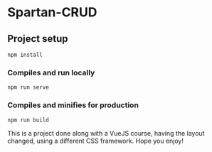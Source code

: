 # Spartan-CRUD

## Project setup
```
npm install
```

### Compiles and run locally
```
npm run serve
```

### Compiles and minifies for production
```
npm run build
```

This is a project done along with a VueJS course, having the layout changed, using a different CSS framework. Hope you enjoy!

